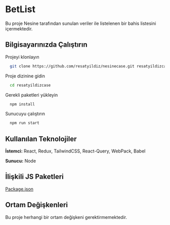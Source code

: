 
# BetList

Bu proje Nesine tarafından sunulan veriler ile listelenen bir bahis listesini içermektedir.



## Bilgisayarınızda Çalıştırın

Projeyi klonlayın

```bash
  git clone https://github.com/resatyildiz/nesinecase.git resatyildizcase
```

Proje dizinine gidin

```bash
  cd resatyildizcase
```

Gerekli paketleri yükleyin

```bash
  npm install
```

Sunucuyu çalıştırın

```bash
  npm run start
```

  
## Kullanılan Teknolojiler

**İstemci:** React, Redux, TailwindCSS, React-Query, WebPack, Babel

**Sunucu:** Node

  
## İlişkili JS Paketleri

[Package.json](https://github.com/resatyildiz/nesinecase/blob/main/package.json)

  
## Ortam Değişkenleri

Bu proje herhangi bir ortam değişkeni gerektirmemektedir.
  
